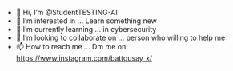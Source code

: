 - 👋 Hi, I’m @StudentTESTING-AI
- 👀 I’m interested in ... Learn something new
- 🌱 I’m currently learning ... in cybersecurity
- 💞️ I’m looking to collaborate on ... person who willing to help me
- 📫 How to reach me ... Dm me on https://www.instagram.com/battousay_x/

<!---
StudentTESTING-AI/StudentTESTING-AI is a ✨ special ✨ repository because its `README.md` (this file) appears on your GitHub profile.
You can click the Preview link to take a look at your changes.
--->
